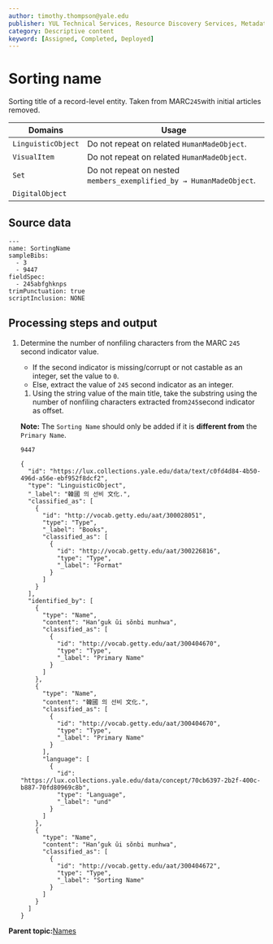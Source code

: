 ```yaml
---
author: timothy.thompson@yale.edu
publisher: YUL Technical Services, Resource Discovery Services, Metadata Services Unit
category: Descriptive content
keyword: [Assigned, Completed, Deployed]
---
```


# Sorting name

Sorting title of a record-level entity. Taken from MARC`245`with initial articles removed.

|Domains|Usage|
|-------|-----|
|`LinguisticObject`|Do not repeat on related `HumanMadeObject`.|
|`VisualItem`|Do not repeat on related `HumanMadeObject`.|
|`Set`|Do not repeat on nested `members_exemplified_by → HumanMadeObject`.|
|`DigitalObject`| |

## Source data

```
---
name: SortingName
sampleBibs:
  - 3
  - 9447
fieldSpec:
  - 245abfghknps
trimPunctuation: true
scriptInclusion: NONE
```

## Processing steps and output

1.  Determine the number of nonfiling characters from the MARC `245` second indicator value.

    -   If the second indicator is missing/corrupt or not castable as an integer, set the value to `0`.
    -   Else, extract the value of `245` second indicator as an integer.
    1.  Using the string value of the main title, take the substring using the number of nonfiling characters extracted from`245`second indicator as offset.

    **Note:** The `Sorting Name` should only be added if it is **different from** the `Primary Name`.

    `9447`

    ```
    {
      "id": "https://lux.collections.yale.edu/data/text/c0fd4d84-4b50-496d-a56e-ebf952f8dcf2",
      "type": "LinguisticObject",
      "_label": "韓國 의 선비 文化.",
      "classified_as": [
        {
          "id": "http://vocab.getty.edu/aat/300028051",
          "type": "Type",
          "_label": "Books",
          "classified_as": [
            {
              "id": "http://vocab.getty.edu/aat/300226816",
              "type": "Type",
              "_label": "Format"
            }
          ]
        }
      ],
      "identified_by": [
        {
          "type": "Name",
          "content": "Hanʼguk ŭi sŏnbi munhwa",
          "classified_as": [
            {
              "id": "http://vocab.getty.edu/aat/300404670",
              "type": "Type",
              "_label": "Primary Name"
            }
          ]
        },
        {
          "type": "Name",
          "content": "韓國 의 선비 文化.",
          "classified_as": [
            {
              "id": "http://vocab.getty.edu/aat/300404670",
              "type": "Type",
              "_label": "Primary Name"
            }
          ],
          "language": [
            {
              "id": "https://lux.collections.yale.edu/data/concept/70cb6397-2b2f-400c-b887-70fd80969c8b",
              "type": "Language",
              "_label": "und"
            }
          ]
        },
        {
          "type": "Name",
          "content": "Hanʼguk ŭi sŏnbi munhwa",
          "classified_as": [
            {
              "id": "http://vocab.getty.edu/aat/300404672",
              "type": "Type",
              "_label": "Sorting Name"
            }
          ]
        }
      ]
    }
    ```


**Parent topic:**[Names](../../tasks/names-and-labels/names.md)

